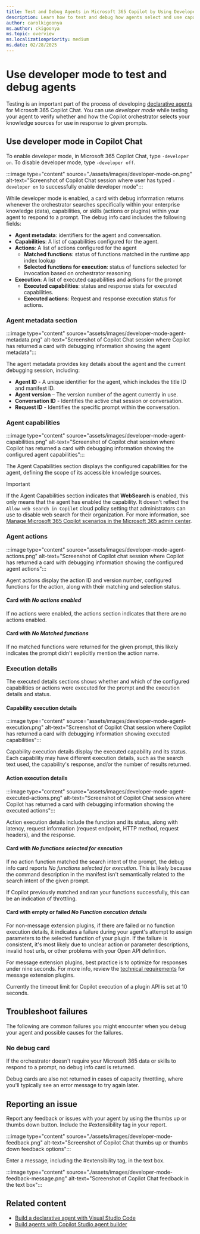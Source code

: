 ```yaml
---
title: Test and Debug Agents in Microsoft 365 Copilot by Using Developer Mode
description: Learn how to test and debug how agents select and use capabilities and actions by using developer mode in Microsoft 365 Copilot.
author: carolkigoonya
ms.author: ckigoonya
ms.topic: overview
ms.localizationpriority: medium
ms.date: 02/28/2025
---
```


# Use developer mode to test and debug agents

Testing is an important part of the process of developing [declarative agents](overview-declarative-agent.md) for Microsoft 365 Copilot Chat. You can use *developer mode* while testing your agent to verify whether and how the Copilot orchestrator selects your knowledge sources for use in response to given prompts.

## Use developer mode in Copilot Chat

To enable developer mode, in Microsoft 365 Copilot Chat, type `-developer on`. To disable developer mode, type `-developer off`.

:::image type="content" source="./assets/images/developer-mode-on.png" alt-text="Screenshot of Copilot Chat session where user has typed `-developer on` to successfully enable developer mode":::

While developer mode is enabled, a card with debug information returns whenever the orchestrator searches specifically within your enterprise knowledge (data), capabilities, or skills (actions or  plugins) within your agent to respond to a prompt. The debug info card includes the following fields:

- **Agent metadata**: identifiers for the agent and conversation.
- **Capabilities**: A list of capabilities configured for the agent.
- **Actions**: A list of actions configured for the agent
  - **Matched functions**: status of functions matched in the runtime app index lookup
  - **Selected functions for execution**: status of functions selected for invocation based on orchestrator reasoning
- **Execution**: A list of executed capabilities and actions for the prompt
  - **Executed capabilities**: status and response stats for executed capabilities.
  - **Executed actions**: Request and response execution status for actions.

### Agent metadata section

:::image type="content" source="assets/images/developer-mode-agent-metadata.png" alt-text="Screenshot of Copilot Chat session where Copilot has returned a card with debugging information showing the agent metadata":::

The agent metadata provides key details about the agent and the current debugging session, including:

- **Agent ID** - A unique identifier for the agent, which includes the title ID and manifest ID.
- **Agent version** – The version number of the agent currently in use.
- **Conversation ID** - Identifies the active chat session or conversation.
- **Request ID** - Identifies the specific prompt within the conversation.

### Agent capabilities

:::image type="content" source="assets/images/developer-mode-agent-capabilities.png" alt-text="Screenshot of Copilot chat session where Copilot has returned a card with debugging information showing the configured agent capabilities":::

The Agent Capabilities section displays the configured capabilities for the agent, defining the scope of its accessible knowledge sources.

> [!IMPORTANT]
> If the Agent Capabilities section indicates that **WebSearch** is enabled, this only means that the agent has enabled the capability. It doesn't reflect the `Allow web search in Copilot` cloud policy setting that administrators can use to disable web search for their organization. For more information, see [Manage Microsoft 365 Copilot scenarios in the Microsoft 365 admin center](/copilot/microsoft-365/microsoft-365-copilot-page#web-search-for-microsoft-365-copilot-and-microsoft-copilot).

### Agent actions

:::image type="content" source="assets/images/developer-mode-agent-actions.png" alt-text="Screenshot of Copilot chat session where Copilot has returned a card with debugging information showing the configured agent actions":::

Agent actions display the action ID and version number, configured functions for the action, along with their matching and selection status.

#### Card with *No actions enabled*

If no actions were enabled, the actions section indicates that there are no actions enabled.

#### Card with *No Matched functions*

If no matched functions were returned for the given prompt, this likely indicates the prompt didn't explicitly mention the action name.

### Execution details

The executed details sections shows whether and which of the configured capabilities or actions were executed for the prompt and the execution details and status.

#### Capability execution details

:::image type="content" source="assets/images/developer-mode-agent-execution.png" alt-text="Screenshot of Copilot Chat session where Copilot has returned a card with debugging information showing executed capabilities":::

Capability execution details display the executed capability and its status. Each capability may have different execution details, such as the search text used, the capability's response, and/or the number of results returned.

#### Action execution details

:::image type="content" source="assets/images/developer-mode-agent-executed-actions.png" alt-text="Screenshot of Copilot Chat session where Copilot has returned a card with debugging information showing the executed actions":::

Action execution details include the function and its status, along with latency, request information (request endpoint, HTTP method, request headers), and the response.

#### Card with *No functions selected for execution*

If no action function matched the search intent of the prompt, the debug info card reports *No functions selected for execution*. This is likely because the command description in the manifest isn't semantically related to the search intent of the given prompt.

If Copilot previously matched and ran your functions successfully, this can be an indication of throttling.

#### Card with empty or failed *No Function execution details*

For non-message extension plugins, if there are failed or no function execution details, it indicates a failure during your agent's attempt to assign parameters to the selected function of your plugin. If the failure is consistent, it's most likely due to unclear action or parameter descriptions, invalid host urls, or other problems with your Open API definition.

For message extension plugins, best practice is to optimize for responses under nine seconds. For more info, review the [technical requirements](/microsoftteams/platform/messaging-extensions/high-quality-message-extension?context=/microsoft-365-copilot/extensibility/context#technical-requirements) for message extension plugins.

 Currently the timeout limit for Copilot execution of a plugin API is set at 10 seconds.

## Troubleshoot failures

The following are common failures you might encounter when you debug your agent and possible causes for the failures.

### No debug card

If the orchestrator doesn't require your Microsoft 365 data or skills to respond to a prompt, no debug info card is returned.

Debug cards are also not returned in cases of capacity throttling, where you'll typically see an error message to try again later.

## Reporting an issue

Report any feedback or issues with your agent by using the thumbs up or thumbs down button. Include the #extensibility tag in your report.

:::image type="content" source="./assets/images/developer-mode-feedback.png" alt-text="Screenshot of Copilot Chat thumbs up or thumbs down feedback options":::

Enter a message, including the #extensibility tag, in the text box.

:::image type="content" source="./assets/images/developer-mode-feedback-message.png" alt-text="Screenshot of Copilot Chat feedback in the text box":::

## Related content

- [Build a declarative agent with Visual Studio Code](/microsoft-365-copilot/extensibility/build-declarative-agents)
- [Build agents with Copilot Studio agent builder](copilot-studio-agent-builder-build.md)
